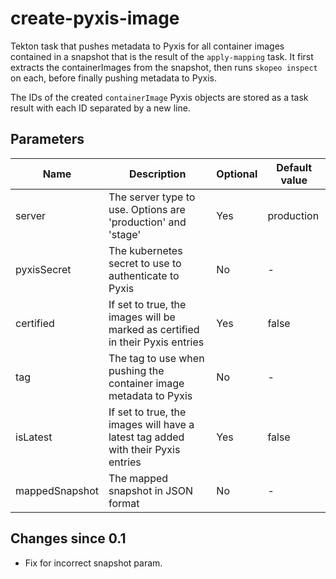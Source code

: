 # create-pyxis-image

Tekton task that pushes metadata to Pyxis for all container images contained in a snapshot that is the
result of the `apply-mapping` task. It first extracts the containerImages from the snapshot, then runs
`skopeo inspect` on each, before finally pushing metadata to Pyxis.

The IDs of the created `containerImage` Pyxis objects are stored as a task result with each ID separated
by a new line.

## Parameters

| Name | Description | Optional | Default value |
|------|-------------|----------|---------------|
| server | The server type to use. Options are 'production' and 'stage' | Yes | production |
| pyxisSecret | The kubernetes secret to use to authenticate to Pyxis | No | - |
| certified | If set to true, the images will be marked as certified in their Pyxis entries | Yes | false |
| tag | The tag to use when pushing the container image metadata to Pyxis | No | - |
| isLatest | If set to true, the images will have a latest tag added with their Pyxis entries | Yes | false |
| mappedSnapshot | The mapped snapshot in JSON format | No | - |

## Changes since 0.1

* Fix for incorrect snapshot param.
